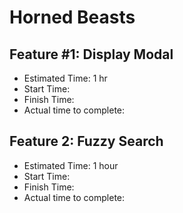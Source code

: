 # Horned Beasts

## Feature #1: Display Modal

- Estimated Time: 1 hr
- Start Time:
- Finish Time:
- Actual time to complete:

## Feature 2: Fuzzy Search

- Estimated Time: 1 hour
- Start Time:
- Finish Time:
- Actual time to complete:

